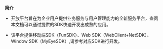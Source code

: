 ﻿﻿ **简介**

- 开放平台旨在为企业用户提供业务服务与用户管理能力的全新服务平台，查阅本文档可以通过提供的SDK快速开发出成熟的应用。

- 该平台提供移动端SDK（FunSDK）、Web SDK（WebClient+NetSDK）、Window SDK（MyEyeSDK）,请参考对应SDK进行开发。

